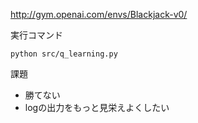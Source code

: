 http://gym.openai.com/envs/Blackjack-v0/

実行コマンド


```
python src/q_learning.py
```

課題
- 勝てない
- logの出力をもっと見栄えよくしたい
